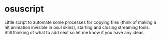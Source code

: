 # osuscript

Little script to automate some processes for copying files (think of making a hit animation invisible in osu! skins), starting and closing streaming tools. Still thinking of what to add next so let me know if you have any ideas.
